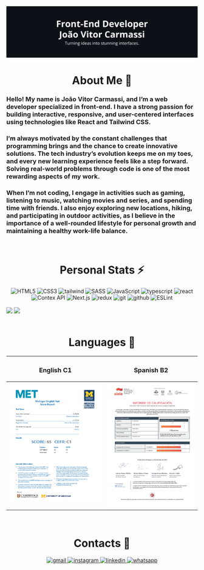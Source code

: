 <div>
  <img
    alt="banner perfil"
    src="./public/imgBanner.webp"
  />
</div>

<div>
  <h1 align="center">About Me 👤</h1>
  <h3>
    Hello! My name is João Vitor Carmassi, and I’m a web developer specialized in front-end. I have a strong passion for building interactive, responsive, and user-centered interfaces using technologies like React and Tailwind CSS.
  </h3>
  <h3>
    I’m always motivated by the constant challenges that programming brings and the chance to create innovative solutions. The tech industry’s evolution keeps me on my toes, and every new learning experience feels like a step forward. Solving real-world problems through code is one of the most rewarding aspects of my work.
  </h3>
  <h3>
    When I’m not coding, I engage in activities such as gaming, listening to music, watching movies and series, and spending time with friends. I also enjoy exploring new locations, hiking, and participating in outdoor activities, as I believe in the importance of a well-rounded lifestyle for personal growth and maintaining a healthy work-life balance.
  </h3>
</div>

<br>

<div align="center">
  <h1>Personal Stats ⚡</h1>
  <img src="https://img.shields.io/badge/HTML5-E34F26?style=for-the-badge&logo=html5&logoColor=ffffff" alt="HTML5" loading="lazy" />
  <img src="https://img.shields.io/badge/CSS3-663399?style=for-the-badge&logo=css&logoColor=ffffff" alt="CSS3" loading="lazy" />
  <img src="https://img.shields.io/badge/tailwind-06B6D4?style=for-the-badge&logo=tailwindcss&logoColor=ffffff" alt="tailwind" loading="lazy" />
  <img src="https://img.shields.io/badge/SASS-CC6699?style=for-the-badge&logo=sass&logoColor=ffffff" alt="SASS" loading="lazy" />
  <img src="https://img.shields.io/badge/JavaScript-F7DF1E?style=for-the-badge&logo=javascript&logoColor=000000" alt="JavaScript" loading="lazy" />
  <img src="https://img.shields.io/badge/typescript-3178C6?style=for-the-badge&logo=typescript&logoColor=ffffff" alt="typescript" loading="lazy" />
  <img src="https://img.shields.io/badge/react-61DAFB?style=for-the-badge&logo=react&logoColor=000000" alt="react" loading="lazy" />
  <img src="https://img.shields.io/badge/Contex API-61DAFB?style=for-the-badge&logo=react&logoColor=000000" alt="Contex API" loading="lazy" />
  <img src="https://img.shields.io/badge/Next.js-000000?style=for-the-badge&logo=nextdotjs&logoColor=ffffff" alt="Next.js" loading="lazy" />
  <img src="https://img.shields.io/badge/redux-764ABC?style=for-the-badge&logo=redux&logoColor=ffffff" alt="redux" loading="lazy" />
  <img src="https://img.shields.io/badge/git-F05032?style=for-the-badge&logo=git&logoColor=ffffff" alt="git" loading="lazy" />
  <img src="https://img.shields.io/badge/github-181717?style=for-the-badge&logo=github&logoColor=ffffff" alt="github" loading="lazy" />
  <img src="https://img.shields.io/badge/ESLint-4B32C3?style=for-the-badge&logo=ESLint&logoColor=ffffff" alt="ESLint" loading="lazy" />
</div>
  
<br />
  
<div>
  <img
    width="40%"
    src="https://github-readme-stats.vercel.app/api/top-langs/?username=joao-carmassi&title_color=a855f7&icon_color=a855f7&text_color=ffffff&bg_color=0d1117&show_icons=true&layout=donut"
  />
  <img
    width="59%"
    src="https://github-readme-stats.vercel.app/api?username=joao-carmassi&title_color=a855f7&icon_color=a855f7&text_color=ffffff&bg_color=0d1117&show_icons=true"
  />
  <img
    src="https://github-readme-activity-graph.vercel.app/graph?username=joao-carmassi&bg_color=0d1117&color=ffffff&line=ffffff&point=a855f7&area=true&hide_border=true"
    alt
  />
</div>

<br>

<div>
  <h1 align="center">Languages 📓</h1>
  <table>
    <thead>
      <tr>
        <th>
          <h3>English C1</h3>
        </th>
        <th>
          <h3>Spanish B2</h3>
        </th>
      </tr>
    </thead>
    <tbody>
      <tr>
        <td>
          <img src='./public/imgCertificadoIngles.webp'/>
        </td>
        <td>
          <img src='./public/imgCertificadoEspanhol.webp'/>
        </td>
      </tr>
    </tbody>
  </table>
</div>

<br>

<div align="center">
  <h1>Contacts 📱</h1>
  <a href="mailto:joaovitorcarmassi@gmail.com">
    <img
      loading="lazy"
      src="https://img.shields.io/badge/Gmail-D14836?style=for-the-badge&logo=gmail&logoColor=white"
      alt="gmail"
      target="_blank"
    />
  </a>
  <a href="https://www.instagram.com/joao_carmassi/" target="_blank">
    <img
      loading="lazy"
      src="https://img.shields.io/badge/-Instagram-%23E4405F?style=for-the-badge&logo=instagram&logoColor=white"
      alt="instagram"
      target="_blank"
    />
  </a>
  <a href="https://www.linkedin.com/in/joão-carmassi/" target="_blank">
    <img
      loading="lazy"
      src="https://img.shields.io/badge/-LinkedIn-%230077B5?style=for-the-badge&logo=linkedin&logoColor=white"
      alt="linkedin"
      target="_blank"
    />
  </a>
  <a href="https://wa.me/12996661778">
    <img
      src="https://img.shields.io/badge/WhatsApp-25D366?style=for-the-badge&logo=whatsapp&logoColor=white"
      target="_blank"
      alt="whatsapp"
    />
  </a>
</div>
